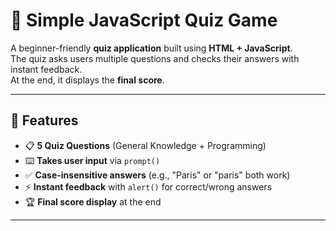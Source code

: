 # 📝 Simple JavaScript Quiz Game

A beginner-friendly **quiz application** built using **HTML + JavaScript**.  
The quiz asks users multiple questions and checks their answers with instant feedback.  
At the end, it displays the **final score**.

---

## 🚀 Features
- 📋 **5 Quiz Questions** (General Knowledge + Programming)
- ⌨️ **Takes user input** via `prompt()`
- ✅ **Case-insensitive answers** (e.g., "Paris" or "paris" both work)
- ⚡ **Instant feedback** with `alert()` for correct/wrong answers
- 🏆 **Final score display** at the end

---
